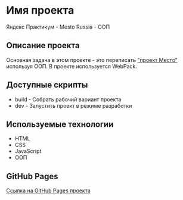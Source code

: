 # Имя проекта
Яндекс Практикум - Mesto Russia - ООП

## Описание проекта

Основная задача в этом проекте - это переписать ["проект Место"](https://github.com/VadimLitau/mesto-project) используя ООП. В проекте используется WebPack.

## Доступные скрипты

+ build - Собрать рабочий вариант проекта
+ dev - Запустить проект в режиме разработки

## Используемые технологии
+ HTML
+ CSS
+ JavaScript
+ ООП

## GitHub Pages

[Ссылка на GitHub Pages проекта](https://vadimlitau.github.io/mesto-project-1/)


